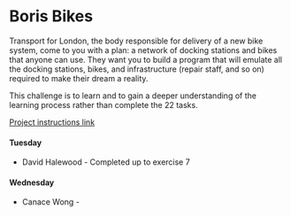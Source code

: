 # Boris Bikes

Transport for London, the body responsible for delivery of a new bike system, come to you with a plan: a network of docking stations and bikes that anyone can use. They want you to build a program that will emulate all the docking stations, bikes, and infrastructure (repair staff, and so on) required to make their dream a reality.

This challenge is to learn and to gain a deeper understanding of the learning process rather than complete the 22 tasks.

[Project instructions link](https://github.com/makersacademy/course/blob/master/boris_bikes/0_challenge_map.md "Boris Bike Challenge")

#### Tuesday

- David Halewood - Completed up to exercise 7

#### Wednesday

- Canace Wong -
